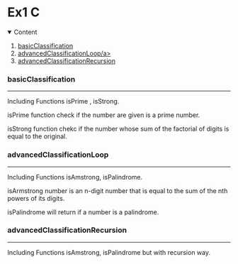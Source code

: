 # Ex1 C

<!-- TABLE OF CONTENTS -->
<details open="open">
  <summary>Content</summary>
  <ol>
    <li><a href="#basicClassification">basicClassification</a></li>
      <li><a href="#advancedClassificationLoop">advancedClassificationLoop/a></li>
      <li><a href="#advancedClassificationRecursion">advancedClassificationRecursion</a></li>
  </ol>
</details>


### basicClassification
------------------
Including Functions isPrime , isStrong.

isPrime function check if the number are given is a prime number.

isStrong function chekc if the number whose sum of the factorial of digits is equal to the original.

### advancedClassificationLoop
------------------
Including Functions isAmstrong, isPalindrome.

isArmstrong number is an n-digit number that is equal to the sum of the nth powers of its digits.

isPalindrome will return if a number is a palindrome.

### advancedClassificationRecursion
------------------
Including Functions isAmstrong, isPalindrome but with recursion way.
